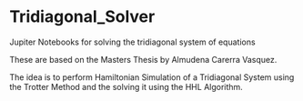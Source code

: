 # Tridiagonal_Solver
Jupiter Notebooks for solving the tridiagonal system of equations

These are based on the Masters Thesis by Almudena Carerra Vasquez.

The idea is to perform Hamiltonian Simulation of a Tridiagonal System using the Trotter Method and the solving it using the HHL Algorithm.
